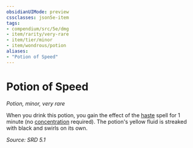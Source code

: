 ```yaml
---
obsidianUIMode: preview
cssclasses: json5e-item
tags:
- compendium/src/5e/dmg
- item/rarity/very-rare
- item/tier/minor
- item/wondrous/potion
aliases: 
- "Potion of Speed"
---
```

# Potion of Speed
*Potion, minor, very rare*  


When you drink this potion, you gain the effect of the [haste](compendium/spells/haste.md) spell for 1 minute (no [concentration](TTRPG/rules/conditions.md#Concentration) required). The potion's yellow fluid is streaked with black and swirls on its own.

*Source: SRD 5.1*